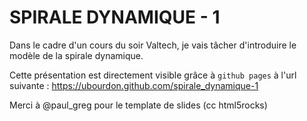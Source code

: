 SPIRALE DYNAMIQUE - 1
=====================

Dans le cadre d'un cours du soir Valtech, je vais tâcher d'introduire le modèle de la spirale dynamique.

Cette présentation est directement visible grâce à `github pages` à l'url suivante : https://ubourdon.github.com/spirale_dynamique-1

Merci à @paul_greg pour le template de slides (cc html5rocks)
